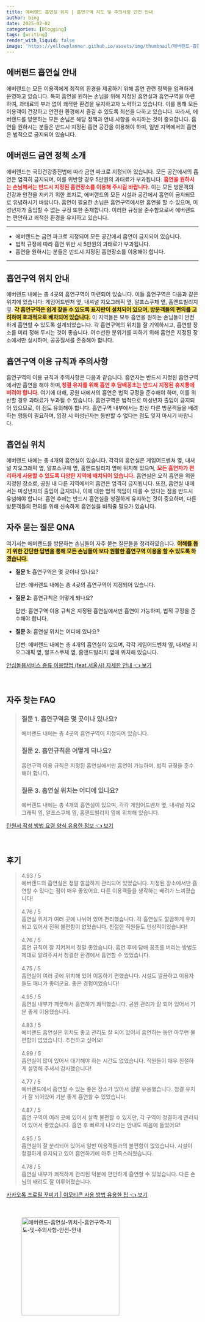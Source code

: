 ```yaml
---
title: 에버랜드 흡연실 위치 | 흡연구역 지도 및 주의사항 안전 안내
author: bing
date: 2025-02-02
categories: [Blogging]
tags: [writing]
render_with_liquid: false
image: 'https://yellowplanner.github.io/assets/img/thumbnail/에버랜드-흡연실-위치-|-흡연구역-지도-및-주의사항-안전-안내.webp'
---
```



<h2 id='에버랜드-흡연실-안내'>에버랜드 흡연실 안내</h2>

<p>에버랜드는 모든 이용객에게 최적의 환경을 제공하기 위해 흡연 관련 정책을 엄격하게 운영하고 있습니다. 특히 흡연을 원하는 손님을 위해 지정된 흡연실과 흡연구역을 마련하여, 과태료의 부과 없이 쾌적한 환경을 유지하고자 노력하고 있습니다. 이를 통해 모든 이용객이 건강하고 안전한 환경에서 즐길 수 있도록 최선을 다하고 있습니다. 따라서, 에버랜드를 방문하는 모든 손님은 해당 정책과 안내 사항을 숙지하는 것이 중요합니다. 흡연을 원하시는 분들은 반드시 지정된 흡연 공간을 이용해야 하며, 일반 지역에서의 흡연은 법적으로 금지되어 있습니다.</p>

<h2 id='에버랜드-금연-정책-소개'>에버랜드 금연 정책 소개</h2>

<p>에버랜드는 국민건강증진법에 따라 금연 파크로 지정되어 있습니다. 모든 공간에서의 흡연은 엄격히 금지되며, 이를 위반할 경우 5만원의 과태료가 부과됩니다. <b><span style="color: #ee2323;">흡연을 원하시는 손님께서는 반드시 지정된 흡연장소를 이용해 주시길 바랍니다.</span></b> 이는 모든 방문객의 건강과 안전을 지키기 위한 조치로, 에버랜드의 모든 시설과 공간에서 흡연이 금지되므로 유념하시기 바랍니다. 흡연이 필요한 손님은 흡연구역에서만 흡연을 할 수 있으며, 미성년자가 출입할 수 없는 규정 또한 존재합니다. 이러한 규정을 준수함으로써 에버랜드는 편안하고 쾌적한 환경을 유지하고 있습니다.</p>

<hr />

<ul>
    <li>에버랜드는 금연 파크로 지정되어 모든 공간에서 흡연이 금지되어 있습니다.</li>
    <li>법적 규정에 따라 흡연 위반 시 5만원의 과태료가 부과됩니다.</li>
    <li>흡연을 원하시는 분들은 반드시 지정된 흡연장소를 이용해야 합니다.</li>
</ul>

<hr />

<h2 id='흡연구역-위치-안내'>흡연구역 위치 안내</h2>

<p>에버랜드 내에는 총 4곳의 흡연구역이 마련되어 있습니다. 이들 흡연구역은 다음과 같은 위치에 있습니다: 게임어드벤처 옆, 내셔널 지오그래픽 옆, 알프스쿠체 옆, 홈앤드빌리지 옆. <b><span style="background-color: #ffe066;">각 흡연구역은 쉽게 찾을 수 있도록 표지판이 설치되어 있으며, 방문객들의 편의를 고려하여 효과적으로 배치되어 있습니다.</span></b> 이 지역들은 모두 흡연을 원하는 손님들이 안전하게 흡연할 수 있도록 설계되었습니다. 각 흡연구역의 위치를 잘 기억하시고, 흡연할 장소를 미리 정해 두시는 것이 좋습니다. 어수선한 분위기를 피하기 위해 흡연은 지정된 장소에서만 실시하며, 공공질서를 존중해야 합니다.</p>

<h2 id='흡연구역-이용-규칙과-주의사항'>흡연구역 이용 규칙과 주의사항</h2>

<p>흡연구역의 이용 규칙과 주의사항은 다음과 같습니다. 흡연자는 반드시 지정된 흡연구역에서만 흡연을 해야 하며,<b><span style="color: #ee2323;">청결 유지를 위해 흡연 후 담배꽁초는 반드시 지정된 휴지통에 버려야 합니다.</span></b> 여기에 더해, 공원 내에서의 흡연은 법적 규정을 준수해야 하며, 이를 위반할 경우 과태료가 부과될 수 있습니다. 흡연구역은 법적으로 미성년자 출입이 금지되어 있으므로, 이 점도 유의해야 합니다. 흡연구역 내부에서는 항상 다른 방문객들을 배려하는 행동이 필요하며, 입장 시 미성년자는 동반할 수 없다는 점도 잊지 마시기 바랍니다.</p>

<h2 id='흡연실-위치'>흡연실 위치</h2>

<p>에버랜드 내에는 총 4개의 흡연실이 있습니다. 각각의 흡연실은 게임어드벤처 옆, 내셔널 지오그래픽 옆, 알프스쿠체 옆, 홈앤드빌리지 옆에 위치해 있으며, <b><span style="color: #ee2323;">모든 흡연자가 편리하게 사용할 수 있도록 다양한 지역에 배치되어 있습니다.</span></b> 흡연실은 오직 흡연을 위한 지정된 장소로, 공원 내 다른 지역에서의 흡연은 엄격히 금지됩니다. 또한, 흡연실 내에서는 미성년자의 출입이 금지되니, 이에 대한 법적 책임이 따를 수 있다는 점을 반드시 유념해야 합니다. 흡연 후에는 반드시 흡연실을 청결하게 유지하는 것이 중요하며, 다른 방문객들의 편의를 위해 신속하게 흡연실을 비워줄 필요가 있습니다.</p>

<h2 id='자주-묻는-질문-QNA'>자주 묻는 질문 QNA</h2>

<p>여기서는 에버랜드를 방문하는 손님들이 자주 묻는 질문들을 정리하였습니다. <b><span style="background-color: #ffe066;">이해를 돕기 위한 간단한 답변을 통해 모든 손님들이 보다 원활한 흡연구역 이용을 할 수 있도록 하겠습니다.</span></b> </p>

<ul>
    <li><b>질문 1:</b> 흡연구역은 몇 곳이나 있나요?</li>
    <p>답변: 에버랜드 내에는 총 4곳의 흡연구역이 지정되어 있습니다.</p>
    <li><b>질문 2:</b> 흡연규칙은 어떻게 되나요?</li>
    <p>답변: 흡연구역 이용 규칙은 지정된 흡연실에서만 흡연이 가능하며, 법적 규정을 준수해야 합니다.</p>
    <li><b>질문 3:</b> 흡연실 위치는 어디에 있나요?</li>
    <p>답변: 에버랜드 내에는 총 4개의 흡연실이 있으며, 각각 게임어드벤처 옆, 내셔널 지오그래픽 옆, 알프스쿠체 옆, 홈앤드빌리지 옆에 위치해 있습니다.</p>
</ul>


<p><a class="click-button" title="안심돌봄서비스 종류 이용방법 (feat.서울시) 자세한 안내" href="https://yellowplanner.github.io/posts/%EC%95%88%EC%8B%AC%EB%8F%8C%EB%B4%84%EC%84%9C%EB%B9%84%EC%8A%A4-%EC%A2%85%EB%A5%98-%EC%9D%B4%EC%9A%A9%EB%B0%A9%EB%B2%95-(feat.%EC%84%9C%EC%9A%B8%EC%8B%9C)-%EC%9E%90%EC%84%B8%ED%95%9C-%EC%95%88%EB%82%B4/" rel="dofollow">안심돌봄서비스 종류 이용방법 (feat.서울시) 자세한 안내 👈 보기</a></p><br>
<h2 id='자주_찾는_FAQ'>자주 찾는 FAQ</h2>
<div itemscope="" itemtype="https://schema.org/FAQPage"> 
<blockquote> 
<div itemscope="" itemprop="mainEntity" itemtype="https://schema.org/Question"> 
<h3 itemprop="name">질문 1. 흡연구역은 몇 곳이나 있나요?</h3> 
<div itemscope="" itemprop="acceptedAnswer" itemtype="https://schema.org/Answer"> 
<span itemprop="text"> 
<p>에버랜드 내에는 총 4곳의 흡연구역이 지정되어 있습니다.</p> 
</span> 
</div> 
</div> 
<div itemscope="" itemprop="mainEntity" itemtype="https://schema.org/Question"> 
<h3 itemprop="name">질문 2. 흡연규칙은 어떻게 되나요?</h3> 
<div itemscope="" itemprop="acceptedAnswer" itemtype="https://schema.org/Answer"> 
<span itemprop="text"> 
<p>흡연구역 이용 규칙은 지정된 흡연실에서만 흡연이 가능하며, 법적 규정을 준수해야 합니다.</p> 
</span> 
</div> 
</div> 
<div itemscope="" itemprop="mainEntity" itemtype="https://schema.org/Question"> 
<h3 itemprop="name">질문 3. 흡연실 위치는 어디에 있나요?</h3> 
<div itemscope="" itemprop="acceptedAnswer" itemtype="https://schema.org/Answer"> 
<span itemprop="text"> 
<p>에버랜드 내에는 총 4개의 흡연실이 있으며, 각각 게임어드벤처 옆, 내셔널 지오그래픽 옆, 알프스쿠체 옆, 홈앤드빌리지 옆에 위치해 있습니다.</p> 
</span> 
</div> 
</div> 
</blockquote> 
</div>
<p><a class="click-button" title="탄원서 작성 방법 요령 양식 유용한 정보" href="https://yellowplanner.github.io/posts/%ED%83%84%EC%9B%90%EC%84%9C-%EC%9E%91%EC%84%B1-%EB%B0%A9%EB%B2%95-%EC%9A%94%EB%A0%B9-%EC%96%91%EC%8B%9D-%EC%9C%A0%EC%9A%A9%ED%95%9C-%EC%A0%95%EB%B3%B4/" rel="dofollow">탄원서 작성 방법 요령 양식 유용한 정보 👈 보기</a></p><br>
<h2 id='후기'>후기</h2>
<div itemscope itemtype="https://schema.org/Product">
  <blockquote>
  <div itemprop="review" itemscope itemtype="https://schema.org/Review">
      <div itemprop="reviewRating" itemscope itemtype="https://schema.org/Rating"> <span itemprop="ratingValue">4.93</span> / <span itemprop="bestRating">5</span> </div>
      <span itemprop="reviewBody">에버랜드의 흡연실은 정말 깔끔하게 관리되어 있었습니다. 지정된 장소에서만 흡연할 수 있다는 점이 매우 좋았어요. 다른 이용객들을 생각하는 배려가 느껴졌습니다!</span>
  </div>
  <br>
  <div itemprop="review" itemscope itemtype="https://schema.org/Review">
      <div itemprop="reviewRating" itemscope itemtype="https://schema.org/Rating"> <span itemprop="ratingValue">4.76</span> / <span itemprop="bestRating">5</span> </div>
      <span itemprop="reviewBody">흡연실 위치가 여러 곳에 나뉘어 있어 편리했습니다. 각 흡연실도 깔끔하게 유지되고 있어서 전혀 불편함이 없었습니다. 친절한 직원들도 인상적이었습니다!</span>
  </div>
  <br>
  <div itemprop="review" itemscope itemtype="https://schema.org/Review">
      <div itemprop="reviewRating" itemscope itemtype="https://schema.org/Rating"> <span itemprop="ratingValue">4.76</span> / <span itemprop="bestRating">5</span> </div>
      <span itemprop="reviewBody">흡연 규칙이 잘 지켜져서 정말 좋았습니다. 흡연 후에 담배 꽁초를 버리는 방법도 제대로 알려주셔서 청결한 환경에서 흡연할 수 있었습니다.</span>
  </div>
  <br>
  <div itemprop="review" itemscope itemtype="https://schema.org/Review">
      <div itemprop="reviewRating" itemscope itemtype="https://schema.org/Rating"> <span itemprop="ratingValue">4.75</span> / <span itemprop="bestRating">5</span> </div>
      <span itemprop="reviewBody">흡연실이 여러 곳에 위치해 있어 이동하기 편했습니다. 시설도 깔끔하고 이용자들도 매너가 좋더군요. 좋은 경험이었습니다!</span>
  </div>
  <br>
  <div itemprop="review" itemscope itemtype="https://schema.org/Review">
      <div itemprop="reviewRating" itemscope itemtype="https://schema.org/Rating"> <span itemprop="ratingValue">4.95</span> / <span itemprop="bestRating">5</span> </div>
      <span itemprop="reviewBody">흡연실 내부가 깨끗해서 흡연하기 쾌적했습니다. 공원 관리가 잘 되어 있어서 기분 좋게 이용했습니다.</span>
  </div>
  <br>
  <div itemprop="review" itemscope itemtype="https://schema.org/Review">
      <div itemprop="reviewRating" itemscope itemtype="https://schema.org/Rating"> <span itemprop="ratingValue">4.83</span> / <span itemprop="bestRating">5</span> </div>
      <span itemprop="reviewBody">에버랜드 흡연실은 위치도 좋고 관리도 잘 되어 있어서 흡연하는 동안 아무런 불편함이 없었습니다. 추천하고 싶어요!</span>
  </div>
  <br>
  <div itemprop="review" itemscope itemtype="https://schema.org/Review">
      <div itemprop="reviewRating" itemscope itemtype="https://schema.org/Rating"> <span itemprop="ratingValue">4.99</span> / <span itemprop="bestRating">5</span> </div>
      <span itemprop="reviewBody">흡연실이 많이 있어서 대기해야 하는 시간도 없었습니다. 직원들이 매우 친절하게 설명해 주셔서 감사했습니다!</span>
  </div>
  <br>
  <div itemprop="review" itemscope itemtype="https://schema.org/Review">
      <div itemprop="reviewRating" itemscope itemtype="https://schema.org/Rating"> <span itemprop="ratingValue">4.77</span> / <span itemprop="bestRating">5</span> </div>
      <span itemprop="reviewBody">에버랜드에서 흡연할 수 있는 좋은 장소가 많아서 정말 유용했습니다. 청결 유지가 잘 되어있어 기분 좋게 흡연할 수 있었습니다.</span>
  </div>
  <br>
  <div itemprop="review" itemscope itemtype="https://schema.org/Review">
      <div itemprop="reviewRating" itemscope itemtype="https://schema.org/Rating"> <span itemprop="ratingValue">4.87</span> / <span itemprop="bestRating">5</span> </div>
      <span itemprop="reviewBody">흡연 구역이 여러 곳에 있어서 살짝 불편할 수 있지만, 각 구역이 청결하게 관리되어 있어서 좋았습니다. 흡연 후 빠르게 나오라는 안내도 마음에 들었어요!</span>
  </div>
  <br>
  <div itemprop="review" itemscope itemtype="https://schema.org/Review">
      <div itemprop="reviewRating" itemscope itemtype="https://schema.org/Rating"> <span itemprop="ratingValue">4.95</span> / <span itemprop="bestRating">5</span> </div>
      <span itemprop="reviewBody">흡연실이 잘 분리되어 있어서 일반 이용객들과의 불편함이 없었습니다. 시설이 청결하게 유지되고 있어 흡연하기에 아주 만족스러웠습니다.</span>
  </div>
  <br>
  <div itemprop="review" itemscope itemtype="https://schema.org/Review">
      <div itemprop="reviewRating" itemscope itemtype="https://schema.org/Rating"> <span itemprop="ratingValue">4.78</span> / <span itemprop="bestRating">5</span> </div>
      <span itemprop="reviewBody">흡연실 내부가 쾌적하게 관리된 덕분에 편안하게 흡연할 수 있었습니다. 다른 손님의 배려도 잘 이루어졌습니다.</span>
  </div>
  </blockquote>
</div>
<p><a class="click-button" title="카카오톡 프로필 꾸미기 | 이모티콘 사용 방법 유용한 팁" href="https://yellowplanner.github.io/posts/%EC%B9%B4%EC%B9%B4%EC%98%A4%ED%86%A1-%ED%94%84%EB%A1%9C%ED%95%84-%EA%BE%B8%EB%AF%B8%EA%B8%B0-%EC%9D%B4%EB%AA%A8%ED%8B%B0%EC%BD%98-%EC%82%AC%EC%9A%A9-%EB%B0%A9%EB%B2%95-%EC%9C%A0%EC%9A%A9%ED%95%9C-%ED%8C%81/" rel="dofollow">카카오톡 프로필 꾸미기 | 이모티콘 사용 방법 유용한 팁 👈 보기</a></p><br>
<figure class="image"><img src="https://yellowplanner.github.io/assets/img/thumbnail/에버랜드-흡연실-위치-|-흡연구역-지도-및-주의사항-안전-안내.webp" alt="에버랜드-흡연실-위치-|-흡연구역-지도-및-주의사항-안전-안내" width="256" height="256"></figure>